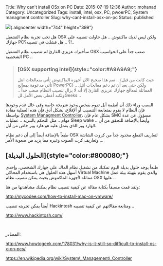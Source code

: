 Title: Why can't install OSx on PC
Date: 2015-07-19 12:36
Author: mohanad
Category: Uncategorized
Tags: install, intel, osx, PC, pwoerPC, System managment controller
Slug: why-cant-install-osx-on-pc
Status: published

![](http://www.winbeta.org/sites/default/files/news/BootcampWindows.jpg){.aligncenter width="744" height="399"}

هل تحب تجربة نظام التشغيل OSX ولكن ليس لديك ماكنتوش .. هل حاولت تنصيبه على جهازك PC؟ .. هل فشلت في تنصيبه؟!.. 

سأخبرك عزيزي القارئ لم تنصيب نظام التشغيل OSX صعب جداً على الحواسيب الشخصية PC .. 

> ### [OSX supporting intel]{style="color:#A9A9A9;"} 
>
> نعم هذا صحيح الآن أجهزة الماكنتوش تأتي بمعالجات انتل .. (حيث كانت من قبل تأتي مدعومة بمعالج PowerPC) .. ولكن حتى بعد أن تم دعم معالجات انتل المماثلة لمعالج جهازك عزيزي القارئ إلا أنه لا يزال تنصيب النظام صعب جداً .. ولكنه أعطى بعض الأمل للGeeks .. 

السبب وراء ذلك أن أنظمة أبل تقوم بفحص وجود شريحة خاصة وفي حال عدم وجودها فإن النظام لا يقوم بمتعابعة التنصيب أو الإقلاع، بشكل أدق فإن هذه العملية مقادة بواسطة [System Managment Controller](https://en.wikipedia.org/wiki/System_Management_Controller)، بشكل عام فإن SMC مسؤول عن عدة مهام .. مثل التحكم بالتبريد .. عمليات Sleep wake .. وأيضاً بالإضافة للتحقق من أن الهارد وير الذي يعمل عليه هو هارد وير خاص من أبل.

طبعاً بالإضافة أيضاً إلى أن دعم نظام OSX لتعاريف القطع محدود جداَ من كروت الشاشة .. وتعاريف كرت الصوت وغيره مما يزيد من صعوبة الأمر.

[الحلول البديلة]{style="color:#800080;"} 
----------------------------------------

طبعاً يوجد حلول بديلة اليوم تمكنك من تشغيل نظام الماك على جهازك الشخصي، وإحدى أسهل هذه الحلول هي باستخدام المحاكي Virtual Machine والذي يقوم بتهيئة بيئة عمل مماثلة لأجهزة الماكنتوش بحيث يمكن تنصيب نظام OSX عليها .. 

ولقد قمت مسبقاً بكتابة مقالة عن كيفية تنصيب نظام يمكنك مشاهدتها من هنا:

<http://mycodee.com/how-to-install-mac-on-vmware/>

أيضاً يمكن تجربته تنصيب Hackintosh ومتابعة مقالاتهم عن كيفية تنصيبه .. 

<http://www.hackintosh.com/>

 

المصادر:

http://www.howtogeek.com/178031/why-is-it-still-so-difficult-to-install-os-x-on-pcs/

https://en.wikipedia.org/wiki/System\_Management\_Controller

 
